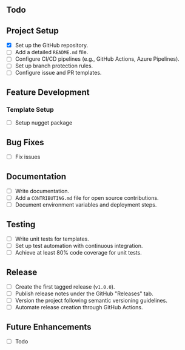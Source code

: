 ## Todo

## Project Setup
- [x] Set up the GitHub repository.
- [ ] Add a detailed `README.md` file.
- [ ] Configure CI/CD pipelines (e.g., GitHub Actions, Azure Pipelines).
- [ ] Set up branch protection rules.
- [ ] Configure issue and PR templates.

## Feature Development

### Template Setup
- [ ] Setup nugget package

## Bug Fixes
- [ ] Fix issues

## Documentation
- [ ] Write documentation.
- [ ] Add a `CONTRIBUTING.md` file for open source contributions.
- [ ] Document environment variables and deployment steps.

## Testing
- [ ] Write unit tests for templates.
- [ ] Set up test automation with continuous integration.
- [ ] Achieve at least 80% code coverage for unit tests.

## Release
- [ ] Create the first tagged release (`v1.0.0`).
- [ ] Publish release notes under the GitHub "Releases" tab.
- [ ] Version the project following semantic versioning guidelines.
- [ ] Automate release creation through GitHub Actions.

## Future Enhancements
- [ ] Todo